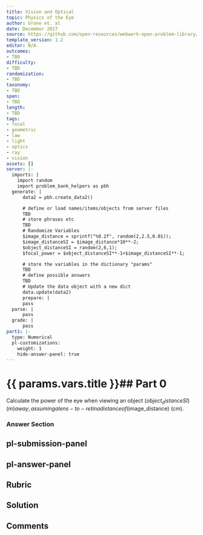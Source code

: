 ```yaml
---
title: Vision and Optical
topic: Physics of the Eye
author: Urone et. al
date: December 2017
source: https://github.com/open-resources/webwork-open-problem-library/tree/master/Contrib/BrockPhysics/College_Physics_Urone/26.Vision_and_Optical/26-01.Physics_of_the_Eye/NU_U17_26_01_002.pg
template_version: 1.2
editor: N/A
outcomes:
- TBD
difficulty:
- TBD
randomization:
- TBD
taxonomy:
- TBD
span:
- TBD
length:
- TBD
tags:
- focal
- geometric
- law
- light
- optics
- ray
- vision
assets: []
server: |-
  imports: |
    import random
    import problem_bank_helpers as pbh
  generate: |
      data2 = pbh.create_data2()

      # define or load names/items/objects from server files
      TBD
      # store phrases etc
      TBD
      # Randomize Variables
      $image_distance = sprintf("%0.2f", random(2,2.5,0.01));
      $image_distanceSI = $image_distance*10**-2;
      $object_distanceSI = random(2,6,1);
      $focal_power = $object_distanceSI**-1+$image_distanceSI**-1;

      # store the variables in the dictionary "params"
      TBD
      # define possible answers
      TBD
      # Update the data object with a new dict
      data.update(data2)
      prepare: |
      pass
  parse: |
      pass
  grade: |
      pass
part1: |-
  type: Numerical
  pl-customizations:
    weight: 1
    hide-answer-panel: true
---
```


# {{ params.vars.title }}## Part 0 
Calculate the power of the eye when viewing an object ($object_distanceSI) (m) away, assuming a lens-to-retina distance of ($image_distance) (cm). 


### Answer Section 


## pl-submission-panel 


## pl-answer-panel 


## Rubric 


## Solution 


## Comments 


